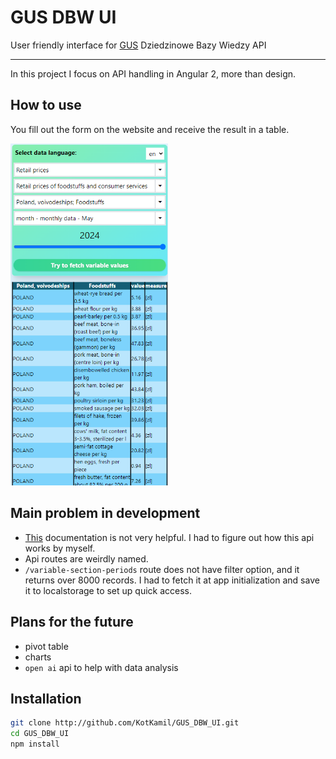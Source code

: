 # GUS DBW UI
User friendly interface for [GUS](/https://stat.gov.pl/) Dziedzinowe Bazy Wiedzy API
<hr>
In this project I focus on API handling in Angular 2, more than design. 

## How to use
You fill out the form on the website and receive the result in a table.

<img src="images/dbw2.png" alt="Image 2" width="50%"/>

## Main problem in development
- [This](https://api-dbw.stat.gov.pl/apidocs/index.html) documentation is not very helpful. I had to figure out how this api works by myself.
- Api routes are weirdly named.
- `/variable-section-periods` route does not have filter option, and it returns over 8000 records. I had to fetch it at app initialization and save it to localstorage to set up quick access. 

## Plans for the future
- pivot table
- charts
- `open ai` api to help with data analysis

## Installation
```bash
git clone http://github.com/KotKamil/GUS_DBW_UI.git
cd GUS_DBW_UI
npm install
```
